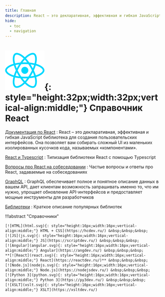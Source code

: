 ```yaml
---
title: Главная
description: React – это декларативная, эффективная и гибкая JavaScript библиотека для создания пользовательских интерфейсов
hide:
  - toc
  - navigation
---
```


# ![React](react.svg){: style="height:32px;width:32px;vertical-align:middle;"} Справочник React

<div class="layout layout2" markdown="1">

<div class="cell" markdown="1">

[Документация по React](handbook/tutorial.md)
: React – это декларативная, эффективная и гибкая JavaScript библиотека для создания пользовательских интерфейсов. Она позволяет вам собирать сложный UI из маленьких изолированных кусочков кода, называемых «компонентами».

[React и Typescript](types/index.md)
: Типизация библиотеки React с помощью Typescript

[Вопросы про React на собеседовании](questions.md)
: Частые вопросы и ответы про React, задаваемые на собеседованиях

</div>

<div class="cell" markdown="1">

[GraphQL](graphql/index.md)
: GraphQL обеспечивает полное и понятное описание данных в вашем API, дает клиентам возможность запрашивать именно то, что им нужно, упрощает обновление API-интерфейсов и предоставляет мощные инструменты для разработчиков

[Библиотеки](libs/index.md)
: Краткое описание популярных библиотек

</div>

</div>

!!!abstract "Справочники"

    [![HTML](html.svg){: style="height:16px;width:16px;vertical-align:middle;"} HTML + CSS](https://hcdev.ru/) &nbsp;&nbsp;&nbsp;
    [![JS](js.svg){: style="height:16px;width:16px;vertical-align:middle;"} JS](https://scriptdev.ru/) &nbsp;&nbsp;&nbsp;
    [![Angular](angular.svg){: style="height:16px;width:16px;vertical-align:middle;"} Angular](https://angdev.ru/) &nbsp;&nbsp;&nbsp;
    **[![React](react.svg){: style="height:16px;width:16px;vertical-align:middle;"} React](https://reactdev.ru/)** &nbsp;&nbsp;&nbsp;
    [![Node.js](nodejs.svg){: style="height:16px;width:16px;vertical-align:middle;"} Node.js](https://nodejsdev.ru/) &nbsp;&nbsp;&nbsp;
    [![Python 3](python.svg){: style="height:16px;width:16px;vertical-align:middle;"} Python 3](https://py3dev.ru/) &nbsp;&nbsp;&nbsp;
    [![XSLT](xslt.svg){: style="height:16px;width:16px;vertical-align:middle;"} XSLT](https://xsltdev.ru/)
